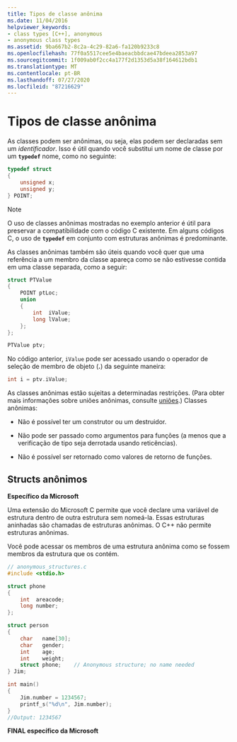 ```yaml
---
title: Tipos de classe anônima
ms.date: 11/04/2016
helpviewer_keywords:
- class types [C++], anonymous
- anonymous class types
ms.assetid: 9ba667b2-8c2a-4c29-82a6-fa120b9233c8
ms.openlocfilehash: 77f0a5517cee5e4baeacbbdcae47bdeea2853a97
ms.sourcegitcommit: 1f009ab0f2cc4a177f2d1353d5a38f164612bdb1
ms.translationtype: MT
ms.contentlocale: pt-BR
ms.lasthandoff: 07/27/2020
ms.locfileid: "87216629"
---
```

# <a name="anonymous-class-types"></a>Tipos de classe anônima

As classes podem ser anônimas, ou seja, elas podem ser declaradas sem um *identificador*. Isso é útil quando você substitui um nome de classe por um **`typedef`** nome, como no seguinte:

```cpp
typedef struct
{
    unsigned x;
    unsigned y;
} POINT;
```

> [!NOTE]
> O uso de classes anônimas mostradas no exemplo anterior é útil para preservar a compatibilidade com o código C existente. Em alguns códigos C, o uso de **`typedef`** em conjunto com estruturas anônimas é predominante.

As classes anônimas também são úteis quando você quer que uma referência a um membro da classe apareça como se não estivesse contida em uma classe separada, como a seguir:

```cpp
struct PTValue
{
    POINT ptLoc;
    union
    {
        int  iValue;
        long lValue;
    };
};

PTValue ptv;
```

No código anterior, `iValue` pode ser acessado usando o operador de seleção de membro de objeto (**.**) da seguinte maneira:

```cpp
int i = ptv.iValue;
```

As classes anônimas estão sujeitas a determinadas restrições. (Para obter mais informações sobre uniões anônimas, consulte [uniões](../cpp/unions.md).) Classes anônimas:

- Não é possível ter um construtor ou um destruidor.

- Não pode ser passado como argumentos para funções (a menos que a verificação de tipo seja derrotada usando reticências).

- Não é possível ser retornado como valores de retorno de funções.

## <a name="anonymous-structs"></a>Structs anônimos

**Específico da Microsoft**

Uma extensão do Microsoft C permite que você declare uma variável de estrutura dentro de outra estrutura sem nomeá-la. Essas estruturas aninhadas são chamadas de estruturas anônimas. O C++ não permite estruturas anônimas.

Você pode acessar os membros de uma estrutura anônima como se fossem membros da estrutura que os contém.

```cpp
// anonymous_structures.c
#include <stdio.h>

struct phone
{
    int  areacode;
    long number;
};

struct person
{
    char   name[30];
    char   gender;
    int    age;
    int    weight;
    struct phone;    // Anonymous structure; no name needed
} Jim;

int main()
{
    Jim.number = 1234567;
    printf_s("%d\n", Jim.number);
}
//Output: 1234567
```

**FINAL específico da Microsoft**
